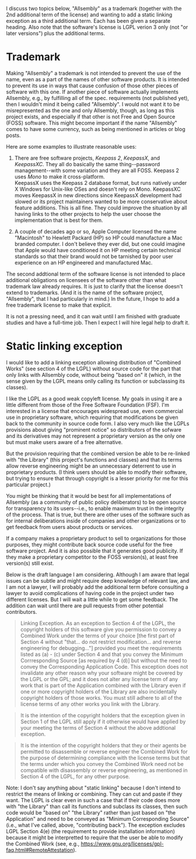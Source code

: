 I discuss two topics below, "Allsembly" as a trademark (together with the 2nd
additional term of the license) and wanting to add a static linking exception
as a third additional term.  Each has been given a separate heading.  Also
note that the software's license is LGPL verion 3 only (not "or later versions")
plus the additional terms.

# Trademark

Making "Allsembly" a trademark is not intended to prevent the use of the
name, even as a part of the names of other software products.  It is intended
to prevent its use in ways that cause confusion of those other pieces of 
software with this one.  If another piece of software actually implements
Allsembly, e.g., by fulfilling all of the spec. requirements (not published
yet), then I wouldn't mind it being called "Allsembly".  I would not want it
to be misrepresented as the one and only Allsembly, though, as long as this
project exists, and especially if that other is not Free and Open Source (FOSS)
software.  This might become important if the name "Allsembly" comes to have
some currency, such as being mentioned in articles or blog posts. 

Here are some examples to illustrate reasonable uses:

1) There are free software projects, _Keepass 2_, _KeepassX_, and _KeepassXC_.
They all do basically the same thing--password management--with some variation 
and they are all FOSS.  Keepass 2 uses _Mono_ to make it cross-platform.  
KeepassX uses the Keepass 2  database format, but runs natively under X Windows
for Unix-like OSes and doesn't rely on Mono.  KeepassXC moves KeepassX in new
directions since KeepassX development had slowed or its project maintainers 
wanted to be more conservative about feature additions.  This is all fine.
They could improve the situation by all having links to the other projects to
help the user choose the implementation that is best for them.

2) A couple of decades ago or so, Apple Computer licensed the name "Macintosh"
to Hewlett Packard (HP) so HP could manufacture a Mac branded computer.  I 
don't believe they ever did, but one could imagine that Apple would have 
conditioned it on HP meeting certain technical standards so that their brand
would not be tarnished by poor user experience on an HP engineered and
manufactured Mac.

The second addtional term of the software license is not intended to place
additional obligations on licensees of the software other than what trademark
law already requires.  It is just to clarify that the license doesn't extend
to trademarks.  (And it is the name of the software project, "Allsembly",
that I had particularly in mind.)
In the future, I hope to add a free trademark license to make that explicit.

It is not a pressing need, and it can wait until I am finished with
graduate studies and have a full-time job.  Then I expect I will hire legal
help to draft it.

# Static linking exception

I would like to add a linking exception allowing distribution of "Combined
Works" (see section 4 of the LGPL) without source code for the part that only
links with Allsembly code, without being "based on" it (which, in the sense
given by the LGPL means onlly calling its function or subclassing its classes).

I like the LGPL as a good weak copyleft license.  My goals in using it are
a little different from those of the Free Software Foundation (FSF).  I'm 
interested in a license that encourages widespread use, even commercial use
in proprietary software, which requiring that modifications be given back to
the community in source code form.  I also very much like the LGPLs provisions
about giving "prominent notice" so distributors of the sofware and its
derivatives may not represent a proprietary version as the only one but must
make users aware of a free alternative.

But the provision requiring that the combined version be able to be re-linked
with "the Library" (this project's functions and classes) and that its terms
allow reverse engineering might be an unnecessary deterrent to
use in proprietary products.  (I think users should be able to modify 
their software, but trying to ensure that through copyright is a lesser 
priority for me for this particular project.)

You might be thinking that it would be best for all implementations of 
Allsembly (as a community of public policy deliberators) to be open source
for transparency to its users--i.e., to enable maximum trust in the integrity
of the process.  That is true, but there are other uses of the software such
as for internal deliberations inside of companies and other organizations or
to get feedback from users about products or services.

If a company makes a proprietary product to sell to organizations for those
purposes, they might contribute back source code useful for the free software
project.  And it is also possible that it generates good publicity.  If they
make a proprietary competitor to the FOSS version(s), at least free version(s)
still exist.

Below is the draft language I am considering.  Although I am aware that legal
issues can be subtle and might require deep knowledge of relevant law, and I
am not a lawyer, I will probably add the additional term before consulting
a lawyer to avoid complications of having code in the project under two 
different licenses.  But I will wait a little while to get some feedback.
The addition can wait until there are pull requests from
other potential contributors.

> Linking Exception.  As an exception to Section 4 of the LGPL, the copyright holders of this software give you permission to convey a Combined Work under the terms of your choice [the first part of Section 4 without "that... do not restrict modification... and reverse engineering for debugging..."] provided you meet the requirements listed as (a) - (c) under Section 4 and that you convey the Minimum Corrresponding Source [as required by 4 (d)] but without the need to convey the Corresponding Application Code.  This exception does not invalidate any other reason why your software might be covered by the LGPL or the GPL; and it does not alter any license term of any work that is part of the Application combined with the Library even if one or more copyright holders of the Library are also incidentally copyright holders of those works.  You must still adhere to all of the license terms of any other works you link with the Library.

> It is the intention of the copyright holders that the exception given in Section 1 of the LGPL still apply if it otherwise would have applied by your meeting the terms of Section 4 without the above addtional exception.

> It is the intention of the copyright holders that they or their agents be permitted to disassemble or reverse engineer the Combined Work for the purpose of determining compliance with the license terms but that the terms under which you convey the Combined Work need not be compatible with disassembly or reverse engineering, as mentioned in Section 4 of the LGPL, for any other purpose.

Note:  I don't say anything about "static linking" because I don't intend to 
restrict the means of linking or combining.  They can cut and paste if they 
want. The LGPL is clear even in such a case that if their code does more with 
"the Library" than call its functions and subclass its classes, then such code
would be "based on" "the Library" rather than just based on "the Application" 
and need to be conveyed as "Minimum Corresponding Source" (i.e., what I've 
called, above, "contributing back").  The exception excludes LGPL Section 4(e)
(the requirement to provide installation information) because it might be interpretted to require that the user be able to modify the Combined Work (see, e.g.,
https://www.gnu.org/licenses/gpl-faq.html#RemoteAttestation).
